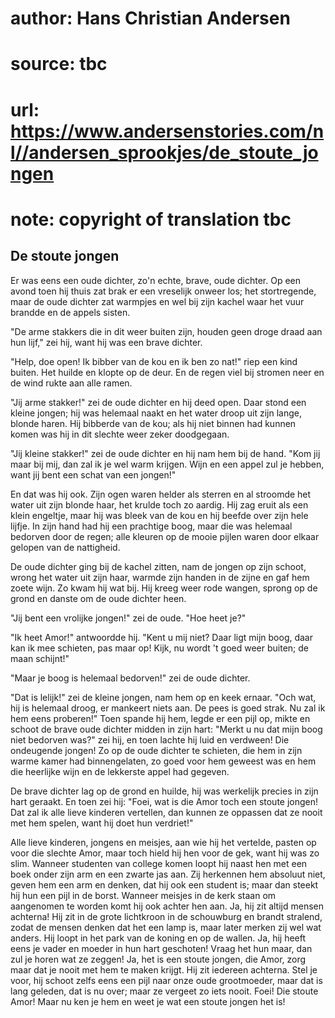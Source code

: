# author: Hans Christian Andersen
# source: tbc
# url: https://www.andersenstories.com/nl//andersen_sprookjes/de_stoute_jongen
# note: copyright of translation tbc

## De stoute jongen 

Er was eens een oude dichter, zo'n echte, brave, oude dichter. Op een
avond toen hij thuis zat brak er een vreselijk onweer los; het
stortregende, maar de oude dichter zat warmpjes en wel bij zijn kachel
waar het vuur brandde en de appels sisten.

"De arme stakkers die in dit weer buiten zijn, houden geen droge draad
aan hun lijf," zei hij, want hij was een brave dichter.

"Help, doe open! Ik bibber van de kou en ik ben zo nat!" riep een kind
buiten. Het huilde en klopte op de deur. En de regen viel bij stromen
neer en de wind rukte aan alle ramen.

"Jij arme stakker!" zei de oude dichter en hij deed open. Daar stond
een kleine jongen; hij was helemaal naakt en het water droop uit zijn
lange, blonde haren. Hij bibberde van de kou; als hij niet binnen had
kunnen komen was hij in dit slechte weer zeker doodgegaan.

"Jij kleine stakker!" zei de oude dichter en hij nam hem bij de hand.
"Kom jij maar bij mij, dan zal ik je wel warm krijgen. Wijn en een
appel zul je hebben, want jij bent een schat van een jongen!"

En dat was hij ook. Zijn ogen waren helder als sterren en al stroomde
het water uit zijn blonde haar, het krulde toch zo aardig. Hij zag eruit
als een klein engeltje, maar hij was bleek van de kou en hij beefde over
zijn hele lijfje. In zijn hand had hij een prachtige boog, maar die was
helemaal bedorven door de regen; alle kleuren op de mooie pijlen waren
door elkaar gelopen van de nattigheid.

De oude dichter ging bij de kachel zitten, nam de jongen op zijn schoot,
wrong het water uit zijn haar, warmde zijn handen in de zijne en gaf hem
zoete wijn. Zo kwam hij wat bij. Hij kreeg weer rode wangen, sprong op
de grond en danste om de oude dichter heen.

"Jij bent een vrolijke jongen!" zei de oude. "Hoe heet je?"

"Ik heet Amor!" antwoordde hij. "Kent u mij niet? Daar ligt mijn
boog, daar kan ik mee schieten, pas maar op! Kijk, nu wordt 't goed
weer buiten; de maan schijnt!"

"Maar je boog is helemaal bedorven!" zei de oude dichter.

"Dat is lelijk!" zei de kleine jongen, nam hem op en keek ernaar.
"Och wat, hij is helemaal droog, er mankeert niets aan. De pees is goed
strak. Nu zal ik hem eens proberen!" Toen spande hij hem, legde er een
pijl op, mikte en schoot de brave oude dichter midden in zijn hart:
"Merkt u nu dat mijn boog niet bedorven was?" zei hij, en toen lachte
hij luid en verdween! Die ondeugende jongen! Zo op de oude dichter te
schieten, die hem in zijn warme kamer had binnengelaten, zo goed voor
hem geweest was en hem die heerlijke wijn en de lekkerste appel had
gegeven.

De brave dichter lag op de grond en huilde, hij was werkelijk precies in
zijn hart geraakt. En toen zei hij: "Foei, wat is die Amor toch een
stoute jongen! Dat zal ik alle lieve kinderen vertellen, dan kunnen ze
oppassen dat ze nooit met hem spelen, want hij doet hun verdriet!"

Alle lieve kinderen, jongens en meisjes, aan wie hij het vertelde,
pasten op voor die slechte Amor, maar toch hield hij hen voor de gek,
want hij was zo slim. Wanneer studenten van college komen loopt hij
naast hen met een boek onder zijn arm en een zwarte jas aan. Zij
herkennen hem absoluut niet, geven hem een arm en denken, dat hij ook
een student is; maar dan steekt hij hun een pijl in de borst. Wanneer
meisjes in de kerk staan om aangenomen te worden komt hij ook achter hen
aan. Ja, hij zit altijd mensen achterna! Hij zit in de grote lichtkroon
in de schouwburg en brandt stralend, zodat de mensen denken dat het een
lamp is, maar later merken zij wel wat anders. Hij loopt in het park van
de koning en op de wallen. Ja, hij heeft eens je vader en moeder in hun
hart geschoten! Vraag het hun maar, dan zul je horen wat ze zeggen! Ja,
het is een stoute jongen, die Amor, zorg maar dat je nooit met hem te
maken krijgt. Hij zit iedereen achterna. Stel je voor, hij schoot zelfs
eens een pijl naar onze oude grootmoeder, maar dat is lang geleden, dat
is nu over; maar ze vergeet zo iets nooit. Foei! Die stoute Amor! Maar
nu ken je hem en weet je wat een stoute jongen het is!
